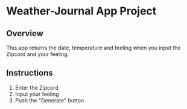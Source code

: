 # Weather-Journal App Project

## Overview
This app returns the date, temperature and feeling when you input the Zipcord and your feeling.

## Instructions
1. Enter the Zipcord
1. Input your feeling
1. Push the "Generate" button

